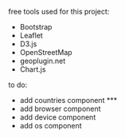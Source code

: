 free tools used for this project:

- Bootstrap
- Leaflet
- D3.js
- OpenStreetMap
- geoplugin.net
- Chart.js




to do:
- add countries component ***
- add browser component
- add device component
- add os component
